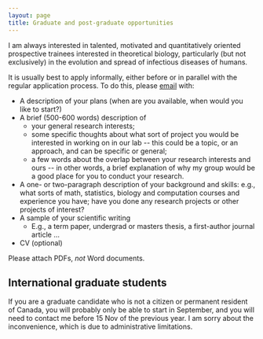 ```yaml
---
layout: page
title: Graduate and post-graduate opportunities
---
```


I am always interested in talented, motivated and quantitatively oriented prospective trainees interested in theoretical biology, particularly (but not exclusively) in the evolution and spread of infectious diseases of humans.

It is usually best to apply informally, either before or in parallel with the regular application process. To do this, please [email](mailto:dushoff@mcmaster.ca) with:

* A description of your plans (when are you available, when would you like to start?)
* A brief (500-600 words) description of
	* your general research interests;
	* some specific thoughts about what sort of project you would be interested in working on in our lab -- this could be a topic, or an approach, and can be specific or general;
	* a few words about the overlap between your research interests and ours -- in other words, a brief explanation of why my group would be a good place for you to conduct your research.
* A one- or two-paragraph description of your background and skills: e.g., what sorts of math, statistics, biology and computation courses and experience you have; have you done any research projects or other projects of interest?  
* A sample of your scientific writing
	* E.g., a term paper, undergrad or masters thesis, a first-author journal article …
* CV (optional)

Please attach PDFs, _not_ Word documents.

## International graduate students

If you are a graduate candidate who is not a citizen or permanent resident of Canada, you will probably only be able to start in September, and you will need to contact me before 15 Nov of the previous year. I am sorry about the inconvenience, which is due to administrative limitations.
